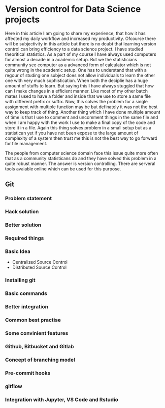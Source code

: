 # Version control for Data Science projects

Here in this article I am going to share my experience, that how it has affected my daily workflow and increased my productivity. Ofcourse there will be subjectivity in this article but there is no doubt that learning version control can bring efficiency to a data science project. I have studied theoritical statistics. As a part of my course I have always used computers for almost a decade in a academic setup. But we the statisticians community see computer as a advanced form of calculator which is not quite wrong in the academic setup. One has to understand that with a regour of studing one subject does not allow individuals to learn the other one with very much sophistication. When both the deciplie has a huge amount of stuffs to learn. But saying this I have always stuggled that how can I make changes in a efficient manner. Like most of my other batch mates I used to have a folder and inside that we use to store a same file with different prefix or suffix. Now, this solves the problem for a single assignment with multiple function may be but definately it was not the best way to keep track of thing. Another thing which I have done multiple amount of time is that I use to comment and uncomment things in the same file and when I am happy with the work I use to make a final copy of the code and store it in a file. Again this thing solves problem in a small setup but as a statistican yet if you have not been expose to the large amount of complexity of a system then trust me this is not the best way to go forward for file management. 

The people from computer science domain face this issue quite more often that as a community statisticans do and they have solved this problem in a quite robust manner. The answer is version controlling. There are serveral tools avaiable online which can be used for this purpose. 

## Git
### Problem statement
### Hack solution
### Better solution
### Required things
### Basic Idea
* Centralized Source Control
* Distributed Source Control
### Installing git
### Basic commands
### Better integration
### Common best practise
### Some convinient features
### Github, Bitbucket and Gitlab
### Concept of branching model
### Pre-commit hooks
### gitflow
### Integration with Jupyter, VS Code and Rstudio



<!--stackedit_data:
eyJoaXN0b3J5IjpbOTg1MDQyMzM0LDc1MDM1MzY1NSwxNTkwOD
cxNzU5XX0=
-->